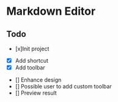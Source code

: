 # Markdown Editor

## Todo

- [x]Init project
- [x] Add shortcut
- [x] Add toolbar
- [] Enhance design
- [] Possible user to add custom toolbar
- [] Preview result
